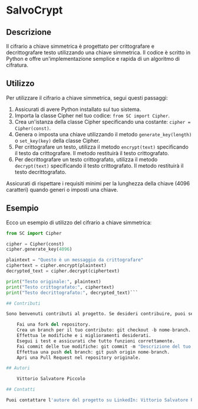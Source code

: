 # SalvoCrypt

## Descrizione

Il cifrario a chiave simmetrica è progettato per crittografare e decrittografare testo utilizzando una chiave simmetrica. Il codice è scritto in Python e offre un'implementazione semplice e rapida di un algoritmo di cifratura.

## Utilizzo

Per utilizzare il cifrario a chiave simmetrica, segui questi passaggi:

1. Assicurati di avere Python installato sul tuo sistema.
2. Importa la classe Cipher nel tuo codice: `from SC import Cipher`.
3. Crea un'istanza della classe Cipher specificando una costante: `cipher = Cipher(const)`.
4. Genera o imposta una chiave utilizzando il metodo `generate_key(length)` o `set_key(key)` della classe Cipher.
5. Per crittografare un testo, utilizza il metodo `encrypt(text)` specificando il testo da crittografare. Il metodo restituirà il testo crittografato.
6. Per decrittografare un testo crittografato, utilizza il metodo `decrypt(text)` specificando il testo crittografato. Il metodo restituirà il testo decrittografato.

Assicurati di rispettare i requisiti minimi per la lunghezza della chiave (4096 caratteri) quando generi o imposti una chiave.

## Esempio

Ecco un esempio di utilizzo del cifrario a chiave simmetrica:

```python
from SC import Cipher

cipher = Cipher(const)
cipher.generate_key(4096)

plaintext = "Questo è un messaggio da crittografare"
ciphertext = cipher.encrypt(plaintext)
decrypted_text = cipher.decrypt(ciphertext)

print("Testo originale:", plaintext)
print("Testo crittografato:", ciphertext)
print("Testo decrittografato:", decrypted_text)```

## Contributi

Sono benvenuti contributi al progetto. Se desideri contribuire, puoi seguire questi passaggi:

    Fai una fork del repository.
    Crea un branch per il tuo contributo: git checkout -b nome-branch.
    Effettua le modifiche e i miglioramenti desiderati.
    Esegui i test e assicurati che tutto funzioni correttamente.
    Fai commit delle tue modifiche: git commit -m "Descrizione del tuo contributo".
    Effettua una push del branch: git push origin nome-branch.
    Apri una Pull Request nel repository originale.

## Autori

    Vittorio Salvatore Piccolo

## Contatti

Puoi contattare l'autore del progetto su LinkedIn: Vittorio Salvatore Piccolo
